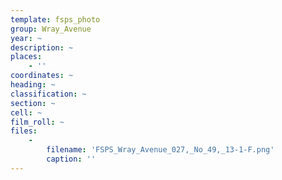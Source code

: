 ```yaml
---
template: fsps_photo
group: Wray_Avenue
year: ~
description: ~
places:
    - ''
coordinates: ~
heading: ~
classification: ~
section: ~
cell: ~
film_roll: ~
files:
    -
        filename: 'FSPS_Wray_Avenue_027,_No_49,_13-1-F.png'
        caption: ''
---
```

